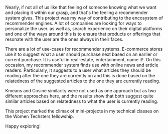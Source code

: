 Nearly, if not all of us like that feeling of someone knowing what we want and placing it within our grasp, and that's the feeling a recommender system gives. 
This project was my way of contributing to the encosystem of recommender engines. A lot of companies are looking for ways to personalize the user. as well as, search experience on their digital platforms and one of the ways around this is to ensure that products or offerings that resonate with the user are the ones always in their faces.

There are a lot of use-cases for recommender systems. E-commerce stores use it to suggest what a user should purchase next based on an earlier or current purchase. It is useful in real-estate, entertainment, name it!. On this occasion, my recommender system finds use with online news and article readers. Particularly, It suggests to a user what articles they should be reading after the one they are currently on and this is done based on the relatedness of the suggested articles to the one they are currently reading. 

Kmeans and Cosine similarity were not used as one approach but as two different approaches here, and the results show that both suggest quite similar articles based on relatedness to what the user is currently reading. 

This project marked the climax of mini-projects in my technical classes on the Women Techsters fellowship.

Happy exploring!
